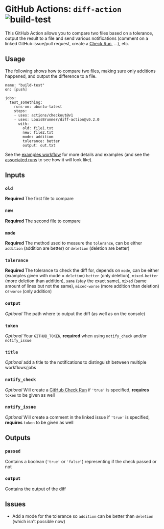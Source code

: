 # GitHub Actions: `diff-action` ![build-test](https://github.com/LouisBrunner/diff-action/workflows/build-test/badge.svg)

This GitHub Action allows you to compare two files based on a tolerance, output the result to a file and send various notifications (comment on a linked GitHub issue/pull request, create a [Check Run](https://developer.github.com/v3/checks/runs/#create-a-check-run), ...), etc.

## Usage

The following shows how to compare two files, making sure only additions happened, and output the difference to a file.

```
name: "build-test"
on: [push]

jobs:
  test_something:
    runs-on: ubuntu-latest
    steps:
    - uses: actions/checkout@v1
    - uses: LouisBrunner/diff-action@v0.2.0
      with:
        old: file1.txt
        new: file2.txt
        mode: addition
        tolerance: better
        output: out.txt
```

See the [examples workflow](.github/workflows/examples.yml) for more details and examples (and see the [associated runs](https://github.com/LouisBrunner/diff-action/actions?query=workflow%3Aexamples) to see how it will look like).

## Inputs

### `old`

**Required** The first file to compare

### `new`

**Required** The second file to compare

### `mode`

**Required** The method used to measure the `tolerance`, can be either `addition` (addition are better) or `deletion` (deletion are better)

### `tolerance`

**Required** The tolerance to check the diff for, depends on `mode`, can be either (examples given with mode = `deletion`) `better` (only deletion), `mixed-better` (more deletion than addition), `same` (stay the exact same), `mixed` (same amount of lines but not the same), `mixed-worse` (more addition than deletion) or `worse` (only addition)

### `output`

_Optional_ The path where to output the diff (as well as on the console)

### `token`

_Optional_ Your `GITHUB_TOKEN`, **required** when using `notify_check` and/or `notify_issue`

### `title`

_Optional_ add a title to the notifications to distinguish between multiple workflows/jobs

### `notify_check`

_Optional_ Will create a [GitHub Check Run](https://developer.github.com/v3/checks/runs/#create-a-check-run) if `'true'` is specified, **requires** `token` to be given as well

### `notify_issue`

_Optional_ Will create a comment in the linked issue if `'true'` is specified, **requires** `token` to be given as well

## Outputs

### `passed`

Contains a boolean (`'true'` or `'false'`) representing if the check passed or not

### `output`

Contains the output of the diff

## Issues

 - Add a mode for the tolerance so `addition` can be better than `deletion` (which isn't possible now)
